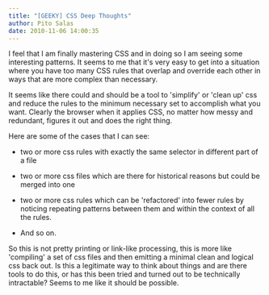 ```yaml
---
title: "[GEEKY] CSS Deep Thoughts"
author: Pito Salas
date: 2010-11-06 14:00:35
---
```



I feel that I am finally mastering CSS and in doing so I am seeing some
interesting patterns. It seems to me that it's very easy to get into a
situation where you have too many CSS rules that overlap and override each
other in ways that are more complex than necessary.

It seems like there could and should be a tool to 'simplify' or 'clean up' css
and reduce the rules to the minimum necessary set to accomplish what you want.
Clearly the browser when it applies CSS, no matter how messy and redundant,
figures it out and does the right thing.

Here are some of the cases that I can see:

  * two or more css rules with exactly the same selector in different part of a file

  * two or more css files which are there for historical reasons but could be merged into one

  * two or more css rules which can be 'refactored' into fewer rules by noticing repeating patterns between them and within the context of all the rules.

  * And so on.

So this is not pretty printing or link-like processing, this is more like
'compiling' a set of css files and then emitting a minimal clean and logical
css back out. Is this a legitimate way to think about things and are there
tools to do this, or has this been tried and turned out to be technically
intractable? Seems to me like it should be possible.


